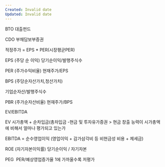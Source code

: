 ```yaml
---
Created: Invalid date
Updated: Invalid date
---
```

BTO 대출펀드

CDO 부채담보부증권

적정주가 = EPS * PER(시장평균PER)

EPS (주당 순 이익) 당기순이익/발행주식수

PER (주가수익비율) 현재주가/EPS

BPS (주당순자산가치,청산가치)

기업순자산/발행주식수

PBR (주가순자산비율) 현재주가/BPS

EV/EBITDA

EV 시가총액 + 순차입금(총차입금 -현금 및 투자유가증권 > 현금 창출 능력이 시가총액에 비해서 얼마나 평가되고 있는가

EBITDA = 순수영업이익 (영업이익 + 감가삼각비 등 비현금성 비용 + 제세금)

ROE (자기자본이익률) 당기순이익 / 자기자본

PEG  PER/예상영업증가율 1에 가까울수록 저평가